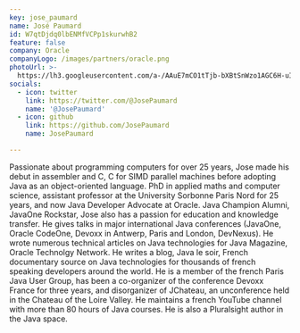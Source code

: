 ```yaml
---
key: jose_paumard
name: José Paumard
id: W7qtDjdq0lbENMfVCPp1skurwhB2
feature: false
company: Oracle
companyLogo: /images/partners/oracle.png
photoUrl: >-
  https://lh3.googleusercontent.com/a-/AAuE7mCO1tTjb-bXBtSnWzo1AGC6H-uIzFdvqbKq12SmPC0
socials:
  - icon: twitter
    link: https://twitter.com/@JosePaumard
    name: '@JosePaumard'
  - icon: github
    link: https://github.com/JosePaumard
    name: JosePaumard

---
```


Passionate about programming computers for over 25 years, Jose made his debut in assembler and C, C for SIMD parallel machines before adopting Java as an object-oriented language. PhD in applied maths and computer science, assistant professor at the University Sorbonne Paris Nord for 25 years, and now Java Developer Advocate at Oracle. Java Champion Alumni, JavaOne Rockstar, Jose also has a passion for education and knowledge transfer. He gives talks in major international Java conferences (JavaOne, Oracle CodeOne, Devoxx in Antwerp, Paris and London, DevNexus).  He wrote numerous technical articles on Java technologies for Java Magazine, Oracle Technolgy Network. He writes a blog, Java le soir, French documentary source on Java technologies for thousands of french speaking developers around the world. He is a member of the french Paris Java User Group, has been a co-organizer of the conference Devoxx France for three years, and disorganizer of JChateau, an unconference held in the Chateau of the Loire Valley. He maintains a french YouTube channel with more than 80 hours of Java courses. He is also a Pluralsight author in the Java space.